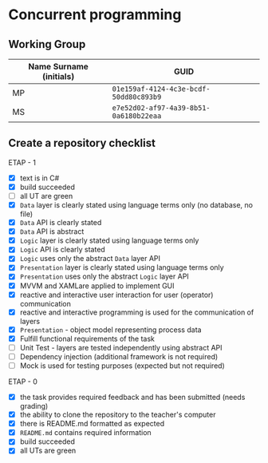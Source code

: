 # Concurrent programming

## Working Group

| Name Surname (initials) | GUID                                     |
| ----------------------- | ---------------------------------------- |
| MP                      | `01e159af-4124-4c3e-bcdf-50dd80c893b9`   |
| MS                      | `e7e52d02-af97-4a39-8b51-0a6180b22eaa` |

## Create a repository checklist
ETAP - 1
- [X] text is in C#
- [X] build succeeded
- [ ] all UT are green
- [X] `Data` layer is clearly stated using language terms only (no database, no file)
- [X] `Data` API is clearly stated
- [X] `Data` API is abstract
- [X] `Logic` layer is clearly stated using language terms only
- [X] `Logic` API is clearly stated
- [X] `Logic` uses only the abstract `Data` layer API
- [X] `Presentation` layer is clearly stated using language terms only
- [X] `Presentation` uses only the abstract `Logic` layer API
- [X] MVVM and XAMLare applied to implement GUI
- [X] reactive and interactive user interaction for user (operator) communication
- [X] reactive and interactive programming is used for the communication of layers 
- [X] `Presentation` - object model representing process data
- [X] Fulfill functional requirements of the task
- [ ] Unit Test - layers are tested independently using abstract API
- [ ] Dependency injection (additional framework is not required)
- [ ] Mock is used for testing purposes (expected but not required)

ETAP - 0
- [X] the task provides required feedback and has been submitted (needs grading)
- [X] the ability to clone the repository to the teacher's computer
- [X] there is README.md formatted as expected
- [X] `README.md` contains required information
- [X] build succeeded
- [X] all UTs are green
